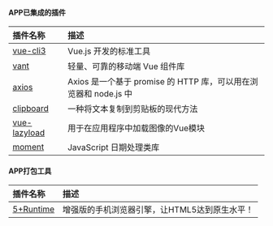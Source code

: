 #### APP已集成的插件

| 插件名称                                                       | 描述                                              |
| :--------------------------------------------------------- | :---------------------------------------------- |
| [vue-cli3](https://cli.vuejs.org/)                         | Vue.js 开发的标准工具                                  |
| [vant](https://youzan.github.io/vant/#/zh-CN/intro)        | 轻量、可靠的移动端 Vue 组件库                               |
| [axios](https://www.kancloud.cn/yunye/axios/234845)        | Axios 是一个基于 promise 的 HTTP 库，可以用在浏览器和 node.js 中 |
| [clipboard](https://clipboardjs.com/)                      | 一种将文本复制到剪贴板的现代方法                                |
| [vue-lazyload](https://www.npmjs.com/package/vue-lazyload) | 用于在应用程序中加载图像的Vue模块                              |
| [moment](http://momentjs.cn/)                              | JavaScript 日期处理类库                               |

#### APP打包工具

| 插件名称                                           | 描述                        |
| :--------------------------------------------- | :------------------------ |
| [5+Runtime](http://www.dcloud.io/runtime.html) | 增强版的手机浏览器引擎，让HTML5达到原生水平！ |
